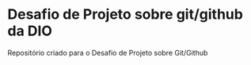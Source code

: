 # Desafio de Projeto sobre git/github da DIO
Repositório criado para o Desafio de Projeto sobre Git/Github
